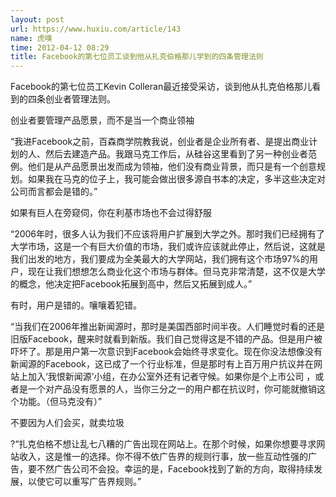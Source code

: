 ```yaml
---
layout: post
url: https://www.huxiu.com/article/143
name: 虎嗅
time: 2012-04-12 08:29
title: Facebook的第七位员工谈到他从扎克伯格那儿学到的四条管理法则
---
```

Facebook的第七位员工Kevin Colleran最近接受采访，谈到他从扎克伯格那儿看到的四条创业者管理法则。

创业者要管理产品愿景，而不是当一个商业领袖

“我进Facebook之前，百森商学院教我说，创业者是企业所有者、是提出商业计划的人、然后去建造产品。我跟马克工作后，从硅谷这里看到了另一种创业者范例。他们是从产品愿景出发而成为领袖，他们没有商业背景，而只是有一个创意规划。如果我在马克的位子上，我可能会做出很多源自书本的决定，多半这些决定对公司而言都会是错的。”

如果有巨人在旁窥伺，你在利基市场也不会过得舒服

“2006年时，很多人认为我们不应该将用户扩展到大学之外。那时我们已经拥有了大学市场，这是一个有巨大价值的市场，我们或许应该就此停止，然后说，这就是我们出发的地方，我们要成为全美最大的大学网站，我们拥有这个市场97%的用户，现在让我们想想怎么商业化这个市场与群体。但马克非常清楚，这不仅是大学的概念，他决定把Facebook拓展到高中，然后又拓展到成人。”

有时，用户是错的。嚷嚷着犯错。

“当我们在2006年推出新闻源时，那时是美国西部时间半夜。人们睡觉时看的还是旧版Facebook，醒来时就看到新版。我们自己觉得这是不错的产品。但是用户被吓坏了。那是用户第一次意识到Facebook会始终寻求变化。现在你没法想像没有新闻源的Facebook，这已成了一个行业标准，但是那时有上百万用户抗议并在网站上加入‘我恨新闻源’小组，在办公室外还有记者守候。如果你是个上市公司 ，或者是一个对产品没有愿景的人，当你三分之一的用户都在抗议时，你可能就撤销这个功能。（但马克没有）”

不要因为人们会买，就卖垃圾

?“扎克伯格不想让乱七八糟的广告出现在网站上。在那个时候，如果你想要寻求网站收入，这是惟一的选择。你不得不依广告界的规则行事，放一些互动性强的广告，要不然广告公司不会投。幸运的是，Facebook找到了新的方向，取得持续发展，以使它可以重写广告界规则。”

